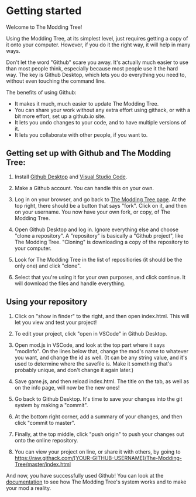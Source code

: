 # Getting started

Welcome to The Modding Tree!

Using the Modding Tree, at its simplest level, just requires getting a copy of it onto your computer.
However, if you do it the right way, it will help in many ways.

Don't let the word "Github" scare you away. It's actually much easier to use than most people think, 
especially because most people use it the hard way. The key is Github Desktop, which lets you do
everything you need to, without even touching the command line. 

The benefits of using Github:
- It makes it much, much easier to update The Modding Tree.
- You can share your work without any extra effort using githack, or with a bit more effort,
    set up a github.io site.
- It lets you undo changes to your code, and to have multiple versions of it.
- It lets you collaborate with other people, if you want to.


## Getting set up with Github and The Modding Tree:

1. Install [Github Desktop](https://desktop.github.com/) and [Visual Studio Code](https://code.visualstudio.com/).

2. Make a Github account. You can handle this on your own.

3. Log in on your browser, and go back to [The Modding Tree page](https://github.com/Acamaeda/The-Modding-Tree). At the top right,
    there should be a button that says "fork". Click on it, and then on your username.
    You now have your own fork, or copy, of The Modding Tree.

4. Open Github Desktop and log in. Ignore everything else and choose "clone a repository".
    A "repository" is basically a "Github project", like The Modding Tree. "Cloning" is
    downloading a copy of the repository to your computer.

5. Look for The Modding Tree in the list of repositiories (it should be the only one) and click "clone". 

6. Select that you're using it for your own purposes, and click continue. It will download the files and handle everything.


## Using your repository

1. Click on "show in finder" to the right, and then open index.html. This will let you view and
    test your project!

2. To edit your project, click "open in VSCode" in Github Desktop.

3. Open mod.js in VSCode, and look at the top part where it says "modInfo". On the lines below that, change
    the mod's name to whatever you want, and change the id as well. (It can be any string value, and it's used to determine
    where the savefile is. Make it something that's probably unique, and don't change it again later.)

4. Save game.js, and then reload index.html. The title on the tab, as well as on the info page, will now be the new ones!

5. Go back to Github Desktop. It's time to save your changes into the git system by making a "commit".

6. At the bottom right corner, add a summary of your changes, and then click "commit to master".

7. Finally, at the top middle, click "push origin" to push your changes out onto the online repository.

8. You can view your project on line, or share it with others, by going to
https://raw.githack.com/[YOUR-GITHUB-USERNAME]/The-Modding-Tree/master/index.html


And now, you have successfully used Github! You can look at the [documentation](!general-info.md) to
see how The Modding Tree's system works and to make your mod a reality.